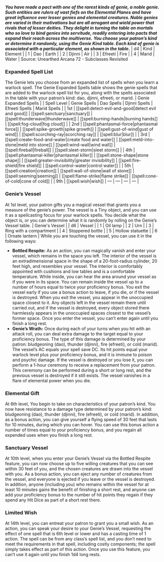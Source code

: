 ***You have made a pact with one of the rarest kinds of genie, a noble genie. Such entities are rulers of vast fiefs on the Elemental Planes and have great influence over lesser genies and elemental creatures. Noble genies are varied in their motivations but are all arrogant and wield power that rivals that of lesser deities. They delight in turning the table on mortals who so love to bind genies into servitude, readily entering into pacts that expand their reach across the multiverse.***
***You choose your patron’s kind or determine it randomly, using the Genie Kind table. Each kind of genie is associated with a particular element, as shown in the table.***
| d4 | Kind | Element |
| 1 | Dao | Earth |
| 2 | Djinni | Air |
| 3 | Efreeti | Fire |
| 4 | Marid | Water |
Source: Unearthed Arcana 72 - Subclasses Revisited
### Expanded Spell List
The Genie lets you choose from an expanded list of spells when you learn a warlock spell. The Genie Expanded Spells table shows the genie spells that are added to the warlock spell list for you, along with the spells associated in the table with your patron’s kind: dao, djinni, efreeti, or marid.
| Genie Expanded Spells |
| Spell Level | Genie Spells | Dao Spells | Djinni Spells | Efreeti Spells | Marid Spells |
| 1st | [[spell:detect-evil-and-good|detect evil and good]] | [[spell:sanctuary|sanctuary]] | [[spell:thunderwave|thunderwave]] | [[spell:burning-hands|burning hands]] | [[spell:fog-cloud|fog cloud]] |
| 2nd | [[spell:phantasmal-force|phantasmal force]] | [[spell:spike-growth|spike growth]] | [[spell:gust-of-wind|gust of wind]] | [[spell:scorching-ray|scorching ray]] | [[spell:blur|blur]] |
| 3rd | [[spell:create-food-and-water|create food and water]] | [[spell:meld-into-stone|meld into stone]] | [[spell:wind-wall|wind wall]] | [[spell:fireball|fireball]] | [[spell:sleet-storm|sleet storm]] |
| 4th | [[spell:phantasmal-killer|phantasmal killer]] | [[spell:stone-shape|stone shape]] | [[spell:greater-invisibility|greater invisibility]] | [[spell:fire-shield|fire shield]] | [[spell:control-water|control water]] |
| 5th | [[spell:creation|creation]] | [[spell:wall-of-stone|wall of stone]] | [[spell:seeming|seeming]] | [[spell:flame-strike|flame strike]] | [[spell:cone-of-cold|cone of cold]] |
| 9th | [[spell:wish|wish]] | — | — | — | — |
### Genie’s Vessel
At 1st level, your patron gifts you a magical vessel that grants you a measure of the genie’s power. The vessel is a Tiny object, and you can use it as a spellcasting focus for your warlock spells. You decide what the object is, or you can determine what it is randomly by rolling on the Genie’s Vessel table.
| Genie's Vessel |
| d6 | Vessel |
| 1 | Oil lamp |
| 2 | Urn |
| 3 | Ring with a compartment |
| 4 | Stoppered bottle |
| 5 | Hollow statuette |
| 6 | Ornate lantern |
While you are touching the vessel, you can use it in the following ways:
* **Bottled Respite:** As an action, you can magically vanish and enter your vessel, which remains in the space you left. The interior of the vessel is an extradimensional space in the shape of a 20-foot-radius cylinder, 20 feet high, and resembles your vessel. The interior is comfortably appointed with cushions and low tables and is a comfortable temperature. While inside, you can hear the area around your vessel as if you were in its space. You can remain inside the vessel up to a number of hours equal to twice your proficiency bonus. You exit the vessel early if you use a bonus action to leave, if you die, or if the vessel is destroyed. When you exit the vessel, you appear in the unoccupied space closest to it. Any objects left in the vessel remain there until carried out, and if the vessel is destroyed, every object stored there harmlessly appears in the unoccupied spaces closest to the vessel’s former space. Once you enter the vessel, you can’t enter again until you finish a long rest.
* **Genie’s Wrath:** Once during each of your turns when you hit with an attack roll, you can deal extra damage to the target equal to your proficiency bonus. The type of this damage is determined by your patron: bludgeoning (dao), thunder (djinni), fire (efreeti), or cold (marid).
The vessel’s AC equals your spell save DC. Its hit points equal your warlock level plus your proficiency bonus, and it is immune to poison and psychic damage.
If the vessel is destroyed or you lose it, you can perform a 1-hour ceremony to receive a replacement from your patron. This ceremony can be performed during a short or long rest, and the previous vessel is destroyed if it still exists. The vessel vanishes in a flare of elemental power when you die.
### Elemental Gift
At 6th level, You begin to take on characteristics of your patron’s kind. You now have resistance to a damage type determined by your patron’s kind: bludgeoning (dao), thunder (djinni), fire (efreeti), or cold (marid).
In addition, as a bonus action, you can give yourself a flying speed of 30 feet that lasts for 10 minutes, during which you can hover. You can use this bonus action a number of times equal to your proficiency bonus, and you regain all expended uses when you finish a long rest.
### Sanctuary Vessel
At 10th level, when you enter your Genie’s Vessel via the Bottled Respite feature, you can now choose up to five willing creatures that you can see within 30 feet of you, and the chosen creatures are drawn into the vessel with you.
As a bonus action, you can eject any number of creatures from the vessel, and everyone is ejected if you leave or the vessel is destroyed.
In addition, anyone (including you) who remains within the vessel for at least 10 minutes gains the benefit of finishing a short rest, and anyone can add your proficiency bonus to the number of hit points they regain if they spend any Hit Dice as part of a short rest there.
### Limited Wish
At 14th level, you can entreat your patron to grant you a small wish. As an action, you can speak your desire to your Genie’s Vessel, requesting the effect of one spell that is 6th level or lower and has a casting time of 1 action. The spell can be from any class’s spell list, and you don’t need to meet the requirements in that spell, including costly components; the spell simply takes effect as part of this action.
Once you use this feature, you can’t use it again until you finish 1d4 long rests.